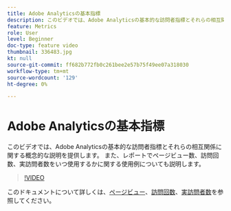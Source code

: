 ```yaml
---
title: Adobe Analyticsの基本指標
description: このビデオでは、Adobe Analyticsの基本的な訪問者指標とそれらの相互関係に関する概念的な説明を提供します。 また、レポートでページビュー数、訪問回数、実訪問者数をいつ使用するかに関する使用例についても説明します。
feature: Metrics
role: User
level: Beginner
doc-type: feature video
thumbnail: 336483.jpg
kt: null
source-git-commit: ff682b772fb0c261bee2e57b75f49ee07a318030
workflow-type: tm+mt
source-wordcount: '129'
ht-degree: 0%

---
```



# Adobe Analyticsの基本指標

このビデオでは、Adobe Analyticsの基本的な訪問者指標とそれらの相互関係に関する概念的な説明を提供します。 また、レポートでページビュー数、訪問回数、実訪問者数をいつ使用するかに関する使用例についても説明します。

>[!VIDEO](https://video.tv.adobe.com/v/336483/?quality=12&learn=on)

このドキュメントについて詳しくは、[ページビュー](https://experienceleague.adobe.com/docs/analytics/components/metrics/page-views.html)、[訪問回数](https://experienceleague.adobe.com/docs/analytics/components/metrics/visits.html)、[実訪問者数](https://experienceleague.adobe.com/docs/analytics/components/metrics/unique-visitors.html)を参照してください。
